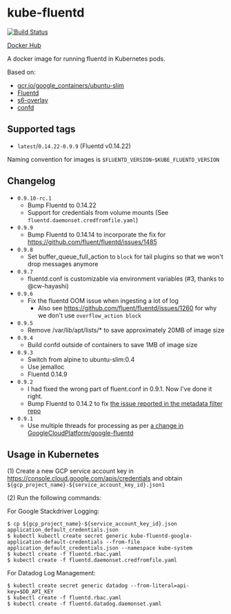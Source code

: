 # kube-fluentd

[![Build Status](https://travis-ci.org/mumoshu/kube-fluentd.svg?branch=master)](https://travis-ci.org/mumoshu/kube-fluentd)

[Docker Hub](https://hub.docker.com/r/mumoshu/kube-fluentd)

A docker image for running fluentd in Kubernetes pods.

Based on:

* [gcr.io/google_containers/ubuntu-slim](https://console.cloud.google.com/kubernetes/images/tags/ubuntu-slim?location=GLOBAL&project=google-containers)
* [Fluentd](https://github.com/fluent/fluentd)
* [s6-overlay](https://github.com/just-containers/s6-overlay)
* [confd](https://github.com/kelseyhightower/confd)

## Supported tags

 * `latest`/`0.14.22-0.9.9` (Fluentd v0.14.22)

Naming convention for images is `$FLUENTD_VERSION`-`$KUBE_FLUENTD_VERSION`

## Changelog

* `0.9.10-rc.1`
  * Bump Fluentd to 0.14.22
  * Support for credentials from volume mounts (See `fluentd.daemonset.credfromfile.yaml`)
* `0.9.9`
  * Bump Fluentd to 0.14.14 to incorporate the fix for https://github.com/fluent/fluentd/issues/1485
* `0.9.8`
  * Set buffer_queue_full_action to `block` for tail plugins so that we won't drop messages anymore
* `0.9.7`
  * fluentd.conf is customizable via environment variables (#3, thanks to @cw-hayashi)
* `0.9.6`
  * Fix the fluentd OOM issue when ingesting a lot of log
    * Also see https://github.com/fluent/fluentd/issues/1260 for why we don't use `overflow_action block`
* `0.9.5`
  * Remove /var/lib/apt/lists/* to save approximately 20MB of image size
* `0.9.4`
  * Build confd outside of containers to save 1MB of image size
* `0.9.3`
  * Switch from alpine to ubuntu-slim:0.4
  * Use jemalloc
  * Fluentd 0.14.9
* `0.9.2`
  * I had fixed the wrong part of fluent.conf in 0.9.1. Now I've done it right.
  * Bump Fluentd to 0.14.2 to fix [the issue reported in the metadata filter repo](https://github.com/fabric8io/fluent-plugin-kubernetes_metadata_filter/issues/33#issuecomment-238377746)
* `0.9.1`
  * Use multiple threads for processing as per [a change in GoogleCloudPlatform/google-fluentd](https://github.com/GoogleCloudPlatform/google-fluentd/commit/283eb7052d3a256078f37d03e8ea3a496794a28f)

## Usage in Kubernetes

(1) Create a new GCP service account key in https://console.cloud.google.com/apis/credentials and obtain `${gcp_project_name}-${service_account_key_id}.json1`

(2) Run the following commands:

For Google Stackdriver Logging:

```
$ cp ${gcp_project_name}-${service_account_key_id}.json application_default_credentials.json
$ kubectl kubectl create secret generic kube-fluentd-google-application-default-credentials --from-file application_default_credentials.json --namespace kube-system
$ kubectl create -f fluentd.rbac.yaml
$ kubectl create -f fluentd.daemonset.credfromfile.yaml
```

For Datadog Log Management:

```
$ kubectl create secret generic datadog --from-literal=api-key=$DD_API_KEY
$ kubectl create -f fluentd.rbac.yaml
$ kubectl create -f fluentd.datadog.daemonset.yaml
```

